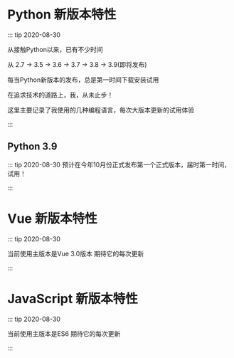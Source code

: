 # Python 新版本特性

::: tip 2020-08-30

从接触Python以来，已有不少时间

从 2.7 -> 3.5 -> 3.6 -> 3.7 -> 3.8 -> 3.9(即将发布)

每当Python新版本的发布，总是第一时间下载安装试用

在追求技术的道路上，我，从未止步！

这里主要记录了我使用的几种编程语言，每次大版本更新的试用体验

:::

## Python 3.9

::: tip 2020-08-30
预计在今年10月份正式发布第一个正式版本，届时第一时间，试用！

:::

# Vue 新版本特性

::: tip 2020-08-30

当前使用主版本是Vue 3.0版本
期待它的每次更新

:::


# JavaScript 新版本特性

::: tip 2020-08-30

当前使用主版本是ES6
期待它的每次更新

:::

